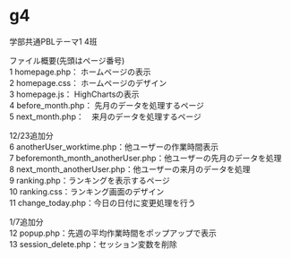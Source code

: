 # g4
学部共通PBLテーマ1 4班

ファイル概要(先頭はページ番号)<br>
1 homepage.php： ホームページの表示<br>
2 homepage.css： ホームページのデザイン<br>
3 homepage.js： HighChartsの表示<br>
4 before_month.php： 先月のデータを処理するページ<br>
5 next_month.php：　来月のデータを処理するページ<br>

12/23追加分<br>
6 anotherUser_worktime.php：他ユーザーの作業時間表示<br>
7 beforemonth_month_anotherUser.php：他ユーザーの先月のデータを処理<br>
8 next_month_anotherUser.php：他ユーザーの来月のデータを処理<br>
9 ranking.php：ランキングを表示するページ<br>
10 ranking.css：ランキング画面のデザイン<br>
11 change_today.php：今日の日付に変更処理を行う<br>

1/7追加分<br>
12 popup.php：先週の平均作業時間をポップアップで表示<br>
13 session_delete.php：セッション変数を削除<br>
